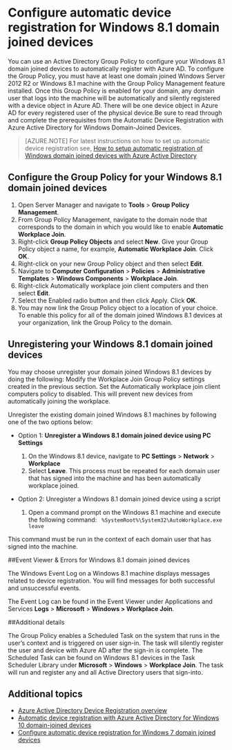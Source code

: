 <properties
	pageTitle="Configure automatic device registration for Windows 8.1 domain joined devices| Microsoft Azure"
	description=" Steps to configure group policy for Windows 8.1 domain-joined devices to automatically register with Azure AD. "
	services="active-directory"
	documentationCenter=""
	authors="femila"
	manager="swadhwa"
	editor=""/>

<tags
	ms.service="active-directory"
	ms.workload="identity"
	ms.tgt_pltfrm="na"
	ms.devlang="na"
	ms.topic="article"
	ms.date="09/21/2016"
	ms.author="Markvi"/>

# Configure automatic device registration for Windows 8.1 domain joined devices

You can use an Active Directory Group Policy to configure your Windows 8.1 domain joined devices to automatically register with Azure AD. To configure the Group Policy, you must have at least one domain joined Windows Server 2012 R2 or Windows 8.1 machine with the Group Policy Management feature installed. Once this Group Policy is enabled for your domain, any domain user that logs into the machine will be automatically and silently registered with a device object in Azure AD. There will be one device object in Azure AD for every registered user of the physical device.Be sure to read through and complete the prerequisites from the Automatic Device Registration with Azure Active Directory for Windows Domain-Joined Devices.

>[AZURE.NOTE]
 For latest instructions on how to set up automatic device registration see, [How to setup automatic registration of Windows domain joined devices with Azure Active Directory](active-directory-conditional-access-automatic-device-registration-setup.md)



## Configure the Group Policy for your Windows 8.1 domain joined devices

1. Open Server Manager and navigate to **Tools** > **Group Policy Management**.
2. From Group Policy Management, navigate to the domain node that corresponds to the domain in which you would like to enable **Automatic Workplace Join**.
3. Right-click **Group Policy Objects** and select **New**. Give your Group Policy object a name, for example, **Automatic Workplace Join**. Click **OK**.
4. Right-click on your new Group Policy object and then select **Edit**.
5. Navigate to **Computer Configuration** > **Policies** > **Administrative Templates** > **Windows Components** > **Workplace Join**.
6. Right-click Automatically workplace join client computers and then select **Edit**.
7. Select the Enabled radio button and then click Apply. Click **OK**.
8. You may now link the Group Policy object to a location of your choice. To enable this policy for all of the domain joined Windows 8.1 devices at your organization, link the Group Policy to the domain.

## Unregistering your Windows 8.1 domain joined devices

You may choose unregister your domain joined Windows 8.1 devices by doing the following:
Modify the Workplace Join Group Policy settings created in the previous section. Set the Automatically workplace join client computers policy to disabled. This will prevent new devices from automatically joining the workplace.

Unregister the existing domain joined Windows 8.1 machines by following one of the two options below:

* Option 1: **Unregister a Windows 8.1 domain joined device using PC Settings**
  1. On the Windows 8.1 device, navigate to **PC Settings** > **Network** > **Workplace**
  2. Select **Leave**.
This process must be repeated for each domain user that has signed into the machine and has been automatically workplace joined.

* Option 2: Unregister a Windows 8.1 domain joined device using a script
  	1. Open a command prompt on the Windows 8.1 machine and execute the following command:
   ` %SystemRoot%\System32\AutoWorkplace.exe leave`
   
This command must be run in the context of each domain user that has signed into the machine.

##Event Viewer & Errors for Windows 8.1 domain joined devices

The Windows Event Log on a Windows 8.1 machine displays messages related to device registration. You will find messages for both successful and unsuccessful events. 

The Event Log can be found in the Event Viewer under Applications and Services **Logs** > **Microsoft** > **Windows > Workplace Join**.

##Additional details

The Group Policy enables a Scheduled Task on the system that runs in the user’s context and is triggered on user sign-in. The task will silently register the user and device with Azure AD after the sign-in is complete. The Scheduled Task can be found on Windows 8.1 devices in the Task Scheduler Library under **Microsoft** > **Windows** > **Workplace Join**. The task will run and register any and all Active Directory users that sign-into. 

## Additional topics
- [Azure Active Directory Device Registration overview](active-directory-conditional-access-device-registration-overview.md)
- [Automatic device registration with Azure Active Directory for Windows 10 domain-joined devices](active-directory-conditional-access-automatic-device-registration.md)
- [Configure automatic device registration for Windows 7 domain joined devices](active-directory-conditional-access-automatic-device-registration-windows7.md)

